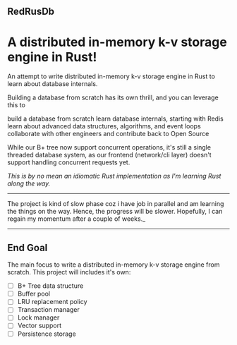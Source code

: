 ## RedRusDb

# A distributed in-memory k-v storage engine in Rust!


An attempt to write distributed in-memory k-v storage engine in Rust
to learn about database internals.

Building a database from scratch has its own thrill, and you can leverage this to

build a database from scratch
learn database internals, starting with Redis
learn about advanced data structures, algorithms, and event loops
collaborate with other engineers and contribute back to Open Source

While our B+ tree now support concurrent operations, it's still a single
threaded database system, as our frontend (network/cli layer) doesn't support
handling concurrent requests yet.

_This is by no mean an idiomatic Rust implementation as I'm learning Rust
along the way._

-----

The project is kind of slow phase coz i have job in parallel and am learning the things on the way. Hence, the progress will be slower.
Hopefully, I can regain my momentum after a couple of weeks._

----

## End Goal

The main focus to write a distributed in-memory k-v storage engine from scratch. This project will
includes it's own:
- [ ] B+ Tree data structure
- [ ] Buffer pool
- [ ] LRU replacement policy
- [ ] Transaction manager
- [ ] Lock manager
- [ ] Vector support
- [ ] Persistence storage
